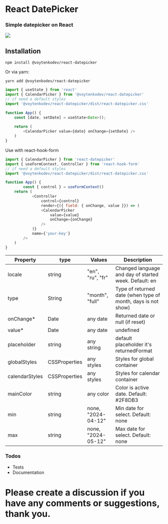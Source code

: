# React DatePicker

### Simple datepicker on React

![](https://i.ibb.co/wLKhJRC/tg-image-2248843087.jpg)


## Installation
```
npm install @voytenkodev/react-datepicker
```
Or via yarn:

```
yarn add @voytenkodev/react-datepicker
```

```js
import { useState } from 'react'
import { CalendarPicker } from '@voytenkodev/react-datepicker'
// if need a default styles
import '@voytenkodev/react-datepicker/dist/react-datepicker.css'

function App() {
	const [date, setDate] = useState<Date>();
	
	return (
		<CalendarPicker value={date} onChange={setDate} />
	)
}
```

Use with react-hook-form
```js
import { CalendarPicker } from 'react-datepicker'
import { useFormContext, Controller } from 'react-hook-form'
// if need a default styles
import '@voytenkodev/react-datepicker/dist/react-datepicker.css'

function App() {
        const { control } = useFormContext()
	return (
            <Controller
                control={control}
                render={({ field: { onChange, value }}) => (
                <CalendarPicker
                    value={value}
                    onChange={onChange}
                />
            )}
            name={'your-key'}
        />
	)
}
```

Property                | type          | Values             | Description                                              
------------------------|---------------|--------------------|----------------------------------------------------------
locale                  | string        | "en", "ru", "fr"   | Changed language and day of started week. Default: en    
type                    | String        | "month", "full"    | Type of returned date (when type of month, days is not show) 
onChange*               | Date          | any date           | Returned date or null (if reset)                   
value*                  | Date          | any date           | undefined               | Show date or placeholder                                 
placeholder             | string        | any string         | default placeholder it's returnedFormat                  
globalStyles            | CSSProperties | any styles         | Styles for global container                              
calendarStyles          | CSSProperties | any styles         | Styles for calendar container                            
mainColor               | string        | any color          | Color is active date. Default: #2F8DB3                   
min                     | string        | none, "2024-04-12" | Min date for select. Default: none                       
max                     | string        | none, "2024-05-12" | Max date for select. Default: none                       

### Todos

- Tests
- Documentation


# Please create a discussion if you have any comments or suggestions, thank you.

